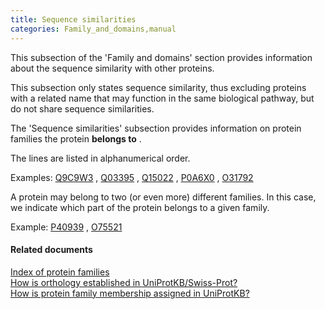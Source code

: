 ```yaml
---
title: Sequence similarities
categories: Family_and_domains,manual
---
```


This subsection of the 'Family and domains' section provides information about the sequence similarity with other proteins.

This subsection only states sequence similarity, thus excluding proteins with a related name that may function in the same biological pathway, but do not share sequence similarities.

The 'Sequence similarities' subsection provides information on protein families the protein **belongs to** .

The lines are listed in alphanumerical order.

Examples: [Q9C9W3](https://www.uniprot.org/uniprotkb/Q9C9W3#family_and_domains) , [Q03395](https://www.uniprot.org/uniprotkb/Q03395#family_and_domains) , [Q15022](https://www.uniprot.org/uniprotkb/Q15022#family_and_domains) , [P0A6X0](https://www.uniprot.org/uniprotkb/P0A6X0#family_and_domains) , [O31792](https://www.uniprot.org/uniprotkb/O31792#family_and_domains)

A protein may belong to two (or even more) different families. In this case, we indicate which part of the protein belongs to a given family.

Example: [P40939](https://www.uniprot.org/uniprotkb/P40939#family_and_domains) , [O75521](https://www.uniprot.org/uniprotkb/O75521#family_and_domains)

#### Related documents

[Index of protein families](http://www.uniprot.org/docs/similar)  
[How is orthology established in UniProtKB/Swiss-Prot?](http://www.uniprot.org/help/orthology)  
[How is protein family membership assigned in UniProtKB?](http://www.uniprot.org/help/family%5Fmembership)
